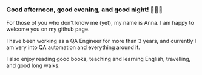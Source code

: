 ### Good afternoon, good evening, and good night! 🌟🌟🌟 

For those of you who don't know me (yet), my name is Anna.
I am happy to welcome you on my github page.

I have been working as a QA Engineer for more than 3 years, and currently I am very into QA automation and everything around it. 

I also enjoy reading good books, teaching and learning English, travelling, and good long walks.


<!--
**ashivrina/ashivrina** is a ✨ _special_ ✨ repository because its `README.md` (this file) appears on your GitHub profile.

Here are some ideas to get you started:

- 🔭 I’m currently working on ...
- 🌱 I’m currently learning ...
- 👯 I’m looking to collaborate on ...
- 🤔 I’m looking for help with ...
- 💬 Ask me about ...
- 📫 How to reach me: ...
- 😄 Pronouns: ...
- ⚡ Fun fact: ...
-->

